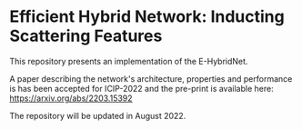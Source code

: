 # Efficient Hybrid Network: Inducting Scattering Features

This repository presents an implementation of the E-HybridNet.

A paper describing the network's architecture, properties and performance is has been accepted for ICIP-2022 and the pre-print is available here: https://arxiv.org/abs/2203.15392

The repository will be updated in August 2022.
